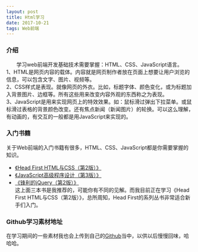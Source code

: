 ```yaml
---
layout: post
title: Html学习
date: 2017-10-21 
tags: Web前端   
---
```


### 介绍
&#160; &#160; &#160; &#160;学习web前端开发基础技术需要掌握：HTML、CSS、JavaScript语言。  
1、HTML是网页内容的载体。内容就是网页制作者放在页面上想要让用户浏览的信息，可以包含文字、图片、视频等。  
2、CSS样式是表现。就像网页的外衣。比如，标题字体、颜色变化，或为标题加入背景图片、边框等。所有这些用来改变内容外观的东西称之为表现。  
3、JavaScript是用来实现网页上的特效效果。如：鼠标滑过弹出下拉菜单。或鼠标滑过表格的背景颜色改变。还有焦点新闻（新闻图片）的轮换。可以这么理解，有动画的，有交互的一般都是用JavaScript来实现的。

### 入门书籍  
关于Web前端的入门书籍有很多，HTML、CSS、JavaScript都是你需要掌握的知识。  
* [《Head First HTML与CSS（第2版）》](https://item.jd.com/11332506.html)
* [《JavaScript高级程序设计（第3版）》](https://item.jd.com/10951037.html)
* [《锋利的jQuery（第2版）》](https://item.jd.com/11019625.html)  
这上面三本书是我推荐的，可能你有不同的见解。而我目前正在学习《Head First HTML与CSS（第2版）》，总所周知，Head First的系列丛书非常适合新手们入门。  

### Github学习素材地址
在学习期间的一些素材我也会上传到自己的[Github](https://github.com/JiehongGit/WebLearning)当中，以供以后慢慢回味，哈哈哈。